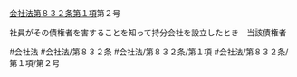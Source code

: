 [会社法第８３２条第１項](会社法＿＿＿＿第８３２条第１項)第２号

社員がその債権者を害することを知って持分会社を設立したとき　当該債権者


#会社法
#会社法/第８３２条
#会社法/第８３２条/第１項
#会社法/第８３２条/第１項/第２号

